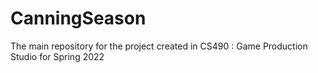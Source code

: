 # CanningSeason
The main repository for the project created in CS490 : Game Production Studio for Spring 2022

